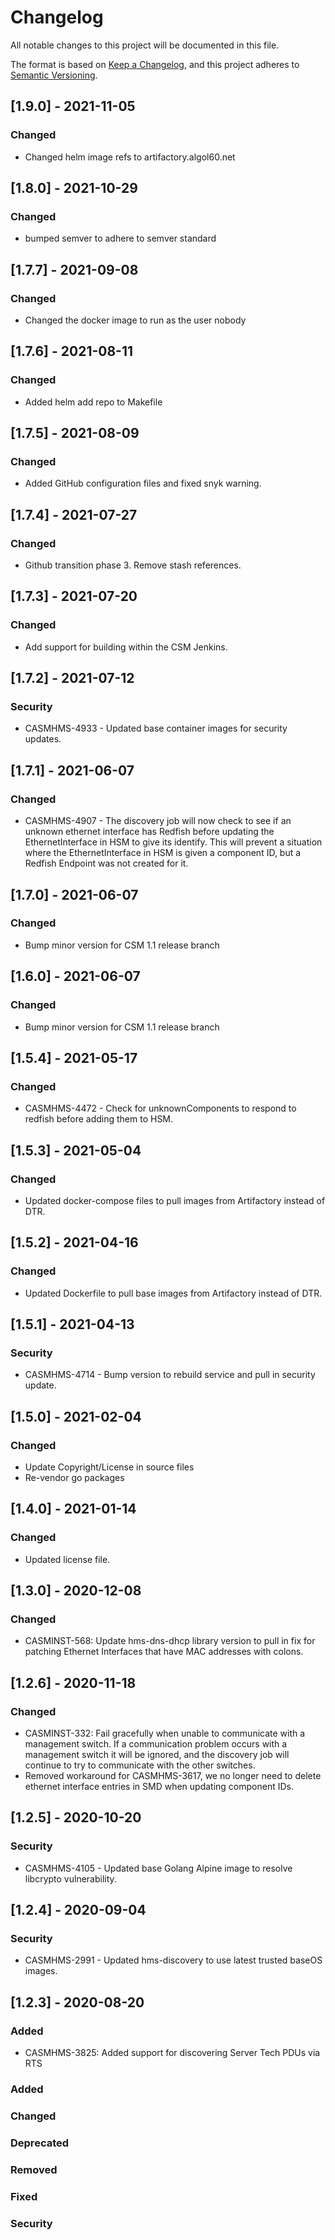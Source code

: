 # Changelog

All notable changes to this project will be documented in this file.

The format is based on [Keep a Changelog](https://keepachangelog.com/en/1.0.0/),
and this project adheres to [Semantic Versioning](https://semver.org/spec/v2.0.0.html).

## [1.9.0] - 2021-11-05

### Changed

- Changed helm image refs to artifactory.algol60.net

## [1.8.0] - 2021-10-29

### Changed

- bumped semver to adhere to semver standard

## [1.7.7] - 2021-09-08

### Changed

- Changed the docker image to run as the user nobody

## [1.7.6] - 2021-08-11

### Changed

- Added helm add repo to Makefile

## [1.7.5] - 2021-08-09

### Changed

- Added GitHub configuration files and fixed snyk warning.

## [1.7.4] - 2021-07-27

### Changed

- Github transition phase 3. Remove stash references.

## [1.7.3] - 2021-07-20

### Changed

- Add support for building within the CSM Jenkins.

## [1.7.2] - 2021-07-12

### Security
- CASMHMS-4933 - Updated base container images for security updates.

## [1.7.1] - 2021-06-07

### Changed
- CASMHMS-4907 - The discovery job will now check to see if an unknown ethernet interface has Redfish before updating the EthernetInterface in HSM to give its identify. This will prevent a situation where the EthernetInterface in HSM is given a component ID, but a Redfish Endpoint was not created for it.

## [1.7.0] - 2021-06-07

### Changed
- Bump minor version for CSM 1.1 release branch

## [1.6.0] - 2021-06-07

### Changed
- Bump minor version for CSM 1.1 release branch

## [1.5.4] - 2021-05-17

### Changed
- CASMHMS-4472 - Check for unknownComponents to respond to redfish before adding them to HSM.

## [1.5.3] - 2021-05-04

### Changed
- Updated docker-compose files to pull images from Artifactory instead of DTR.

## [1.5.2] - 2021-04-16

### Changed
- Updated Dockerfile to pull base images from Artifactory instead of DTR.

## [1.5.1] - 2021-04-13

### Security
- CASMHMS-4714 - Bump version to rebuild service and pull in security update.

## [1.5.0] - 2021-02-04

### Changed
- Update Copyright/License in source files
- Re-vendor go packages

## [1.4.0] - 2021-01-14

### Changed
- Updated license file.

## [1.3.0] - 2020-12-08

### Changed
- CASMINST-568: Update hms-dns-dhcp library version to pull in fix for patching Ethernet Interfaces that have MAC addresses with colons.

## [1.2.6] - 2020-11-18

### Changed
- CASMINST-332: Fail gracefully when unable to communicate with a management switch. If a communication problem occurs with a management switch it will be ignored, and the discovery job will continue to try to communicate with the other switches. 
- Removed workaround for CASMHMS-3617, we no longer need to delete ethernet interface entries in SMD when updating component IDs.

## [1.2.5] - 2020-10-20

### Security
- CASMHMS-4105 - Updated base Golang Alpine image to resolve libcrypto vulnerability.

## [1.2.4] - 2020-09-04

### Security
- CASMHMS-2991 - Updated hms-discovery to use latest trusted baseOS images.

## [1.2.3] - 2020-08-20

### Added
- CASMHMS-3825: Added support for discovering Server Tech PDUs via RTS

### Added

### Changed

### Deprecated

### Removed

### Fixed

### Security
